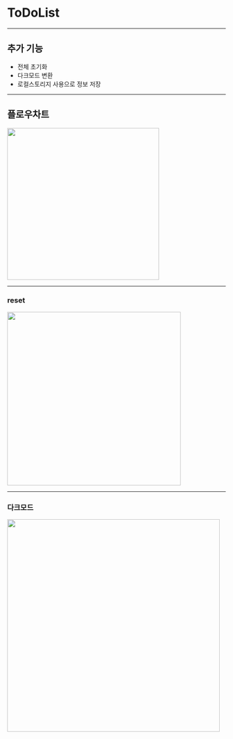 # ToDoList

---

## 추가 기능

- 전체 초기화
- 다크모드 변환
- 로컬스토리지 사용으로 정보 저장

---

## 플로우차트

<img src="https://github.com/user-attachments/assets/2a4b53cb-3550-4958-aa69-d13f85f637b9"  height="350px"></img>

---

### reset

<img src="https://github.com/user-attachments/assets/fd7e738a-19b1-4cfc-90ba-a09eb13b1115"  height="400px"></img>

---

### 다크모드

<img src="https://github.com/user-attachments/assets/fb23d12a-0539-447a-8801-72a420057449"  height="490px"></img>
